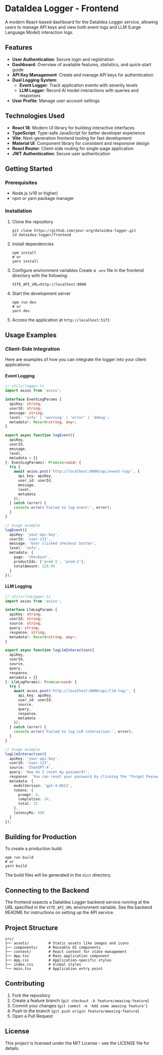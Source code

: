 # DataIdea Logger - Frontend

A modern React-based dashboard for the DataIdea Logger service, allowing users to manage API keys and view both event logs and LLM (Large Language Model) interaction logs.

## Features

- **User Authentication**: Secure login and registration
- **Dashboard**: Overview of available features, statistics, and quick-start guide
- **API Key Management**: Create and manage API keys for authentication
- **Dual Logging System**:
  - **Event Logger**: Track application events with severity levels
  - **LLM Logger**: Record AI model interactions with queries and responses
- **User Profile**: Manage user account settings

## Technologies Used

- **React 18**: Modern UI library for building interactive interfaces
- **TypeScript**: Type-safe JavaScript for better developer experience
- **Vite**: Next-generation frontend tooling for fast development
- **Material UI**: Component library for consistent and responsive design
- **React Router**: Client-side routing for single-page application
- **JWT Authentication**: Secure user authentication

## Getting Started

### Prerequisites

- Node.js (v16 or higher)
- npm or yarn package manager

### Installation

1. Clone the repository
   ```
   git clone https://github.com/your-org/dataidea-logger.git
   cd dataidea-logger/frontend
   ```

2. Install dependencies
   ```
   npm install
   # or
   yarn install
   ```

3. Configure environment variables
   Create a `.env` file in the frontend directory with the following:
   ```
   VITE_API_URL=http://localhost:8000
   ```

4. Start the development server
   ```
   npm run dev
   # or
   yarn dev
   ```

5. Access the application at `http://localhost:5173`

## Usage Examples

### Client-Side Integration

Here are examples of how you can integrate the logger into your client applications:

#### Event Logging

```typescript
// utils/logger.ts
import axios from 'axios';

interface EventLogParams {
  apiKey: string;
  userId: string;
  message: string;
  level: 'info' | 'warning' | 'error' | 'debug';
  metadata?: Record<string, any>;
}

export async function logEvent({
  apiKey,
  userId,
  message,
  level,
  metadata = {}
}: EventLogParams): Promise<void> {
  try {
    await axios.post('http://localhost:8000/api/event-log/', {
      api_key: apiKey,
      user_id: userId,
      message,
      level,
      metadata
    });
  } catch (error) {
    console.error('Failed to log event:', error);
  }
}

// Usage example
logEvent({
  apiKey: 'your-api-key',
  userId: 'user-123',
  message: 'User clicked checkout button',
  level: 'info',
  metadata: {
    page: 'checkout',
    productIds: ['prod-1', 'prod-2'],
    totalAmount: 129.99
  }
});
```

#### LLM Logging

```typescript
// utils/llmLogger.ts
import axios from 'axios';

interface LlmLogParams {
  apiKey: string;
  userId: string;
  source: string;
  query: string;
  response: string;
  metadata?: Record<string, any>;
}

export async function logLlmInteraction({
  apiKey,
  userId,
  source,
  query,
  response,
  metadata = {}
}: LlmLogParams): Promise<void> {
  try {
    await axios.post('http://localhost:8000/api/llm-log/', {
      api_key: apiKey,
      user_id: userId,
      source,
      query,
      response,
      metadata
    });
  } catch (error) {
    console.error('Failed to log LLM interaction:', error);
  }
}

// Usage example
logLlmInteraction({
  apiKey: 'your-api-key',
  userId: 'user-123',
  source: 'ChatGPT-4',
  query: 'How do I reset my password?',
  response: 'You can reset your password by clicking the "Forgot Password" link on the login page...',
  metadata: {
    modelVersion: 'gpt-4-0613',
    tokens: {
      prompt: 9,
      completion: 24,
      total: 33
    },
    latencyMs: 450
  }
});
```

## Building for Production

To create a production build:

```
npm run build
# or
yarn build
```

The build files will be generated in the `dist` directory.

## Connecting to the Backend

The frontend expects a DataIdea Logger backend service running at the URL specified in the `VITE_API_URL` environment variable. See the backend README for instructions on setting up the API service.

## Project Structure

```
src/
├── assets/         # Static assets like images and icons
├── components/     # Reusable UI components
├── context/        # React context for state management
├── App.tsx         # Main application component
├── App.css         # Application-specific styles
├── index.css       # Global styles
└── main.tsx        # Application entry point
```

## Contributing

1. Fork the repository
2. Create a feature branch (`git checkout -b feature/amazing-feature`)
3. Commit your changes (`git commit -m 'Add some amazing feature'`)
4. Push to the branch (`git push origin feature/amazing-feature`)
5. Open a Pull Request

## License

This project is licensed under the MIT License - see the LICENSE file for details.
